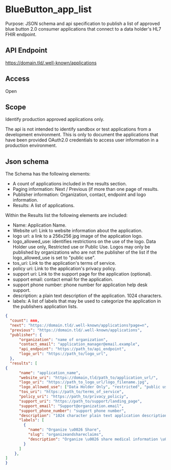 # BlueButton_app_list
Purpose: JSON schema and api specification to publish a list of approved blue button 2.0 consumer applications that connect to a data holder's HL7 FHIR endpoint.

## API Endpoint

https://domain.tld/.well-known/applications

## Access

Open

## Scope

Identify production approved applications only.

The api is not intended to identify sandbox or test applications from a development environment. This is only to document the applications that have been provided OAuth2.0 credentials to access user information in a production environment.

## Json schema

The Schema has the following elements:

- A count of applications included in the results section.
- Paging information: Next / Previous (if more than one page of results.
- Publisher information: Organization, contact, endpoint and logo information.
- Results: A list of applications.

Within the Results list the following elements are included:

- Name: Application Name.
- Website url: Link to website information about the application.
- logo url: a link to a 256x256 jpg image of the application logo.
- logo_allowed_use: identifies restrictions on the use of the logo. Data Holder use only, Restricted use or Public Use. Logos may only be published by organizations who are not the publisher of the list if the logo_allowed_use is set to "public use".
- tos_uri: Link to the application's terms of service.
- policy uri: Link to the application's privacy policy.
- support uri: Link to the support page for the application (optional).
- support email: contact email for the application. 
- support phone number: phone number for application help desk support.
- description: a plain text description of the application. 1024 characters.
- labels: A list of labels that may be used to categorize the application in the publishers application lists.

``` json
{
  "count": nnn,
  "next": "https://domain.tld/.well-known/applications?page=n",
  "previous": "https://domain.tld/.well-known/applications",
  "publisher": {
      "organization": "name of organization",
      "contact_email": "application_manager@email.example",
      "api_endpoint": "https://path_to/api_endpoint",
      "logo_url": "https://path_to/logo_url",
  },
  "results": [
{
      "name": "application_name",
      "website_uri": "https://domain,tld/path_to/application_url/",
      "logo_uri": "https://path_to_logo_url/logo_filename.jpg",
      "logo_allowed_use": ["Data Holder Only", "restricted", "public use"],
      "tos_uri": "https://path_to/terms_of_service",
      "policy_uri": "https://path_to/privacy_policiy",
      "support_uri": "https://path_to/support/landing_page",
      "support_email": "Support@organization.email",
      "support_phone_number": "support phone number",
      "description": "1024 character plain text application description",
      "labels": [
        {
          "name": "Organize \u0026 Share",
          "slug": "organizeandshareclaims",
          "description": "Organize \u0026 share medical information \u0026 claims"
        }
      ]
    },      
]
}
```



